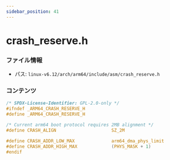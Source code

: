 ```yaml
---
sidebar_position: 41
---
```

# crash_reserve.h

### ファイル情報

- パス: `linux-v6.12/arch/arm64/include/asm/crash_reserve.h`

### コンテンツ

```h
/* SPDX-License-Identifier: GPL-2.0-only */
#ifndef _ARM64_CRASH_RESERVE_H
#define _ARM64_CRASH_RESERVE_H

/* Current arm64 boot protocol requires 2MB alignment */
#define CRASH_ALIGN                     SZ_2M

#define CRASH_ADDR_LOW_MAX              arm64_dma_phys_limit
#define CRASH_ADDR_HIGH_MAX             (PHYS_MASK + 1)
#endif

```
